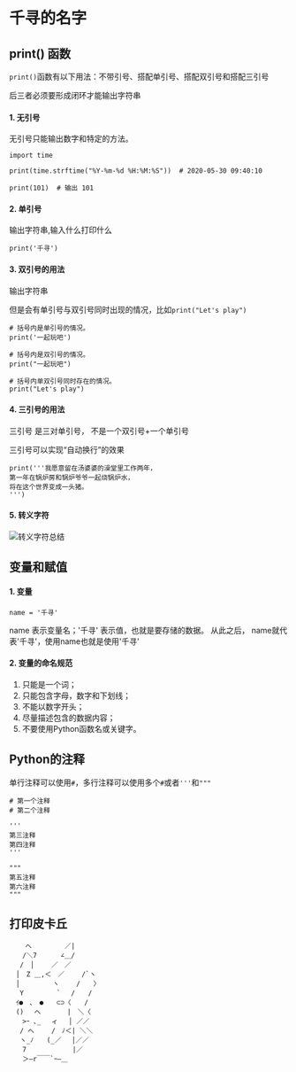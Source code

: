 # 千寻的名字

## print() 函数

`print()`函数有以下用法：不带引号、搭配单引号、搭配双引号和搭配三引号

后三者必须要形成闭环才能输出字符串


#### 1. 无引号

无引号只能输出数字和特定的方法。

```
import time

print(time.strftime("%Y-%m-%d %H:%M:%S"))  # 2020-05-30 09:40:10

print(101)  # 输出 101
```

#### 2. 单引号

输出字符串,输入什么打印什么

```
print('千寻')

```

#### 3. 双引号的用法

输出字符串

但是会有单引号与双引号同时出现的情况，比如`print("Let's play")`

```
# 括号内是单引号的情况。
print('一起玩吧')

# 括号内是双引号的情况。
print("一起玩吧")

# 括号内单双引号同时存在的情况。
print("Let's play")
```

#### 4. 三引号的用法

三引号  是三对单引号， 不是一个双引号+一个单引号

三引号可以实现“自动换行”的效果

```
print('''我愿意留在汤婆婆的澡堂里工作两年，
第一年在锅炉房和锅炉爷爷一起烧锅炉水，
将在这个世界变成一头猪。
''')
```

#### 5. 转义字符

![转义字符总结](http://res.pandateacher.com/5.18%E7%88%AC%E8%99%AB%E5%9B%BE%E7%89%87%E4%BF%AE%E6%94%B9.png)


## 变量和赋值

#### 1. 变量


```
name = '千寻'
```
name 表示变量名；'千寻' 表示值，也就是要存储的数据。
从此之后， name就代表'千寻'，使用name也就是使用'千寻'

#### 2. 变量的命名规范

1. 只能是一个词；
2. 只能包含字母，数字和下划线；
3. 不能以数字开头；
4. 尽量描述包含的数据内容；
5. 不要使用Python函数名或关键字。


## Python的注释

单行注释可以使用`#`，多行注释可以使用多个`#`或者`'''`和`"""`

```
# 第一个注释
# 第二个注释
 
'''
第三注释
第四注释
'''
 
"""
第五注释
第六注释
"""
```


## 打印皮卡丘

```
    へ　　　　　／|
　　/＼7　　　 ∠＿/
　 /　│　　 ／　／
　│　Z ＿,＜　／　　 /`ヽ
　│　　　　　ヽ　　 /　　〉
　 Y　　　　　`　 /　　/
　ｲ●　､　●　　⊂⊃〈　　/
　()　 へ　　　　|　＼〈
　　>ｰ ､_　 ィ　 │ ／／
　 / へ　　 /　ﾉ＜| ＼＼
　 ヽ_ﾉ　　(_／　 │／／
　　7　　　　　　　|／
　　＞―r￣￣`ｰ―＿

```